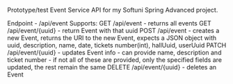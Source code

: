 Prototype/test Event Service API for my Softuni Spring Advanced project.

Endpoint - /api/event
Supports:
GET /api/event - returns all events
GET /api/event/{uuid} - return Event with that uuid
POST /api/event - creates a new Event, returns the URI to the new Event, expects a JSON object with uuid, description, name, date, tickets number(int), hallUuid, userUuid
PATCH /api/event/{uuid} - updates Event info - can provide name, description and ticket number - if not all of these are provided, only the specified fields are updated, the rest remain the same
DELETE /api/event/{uuid} - deletes an Event
